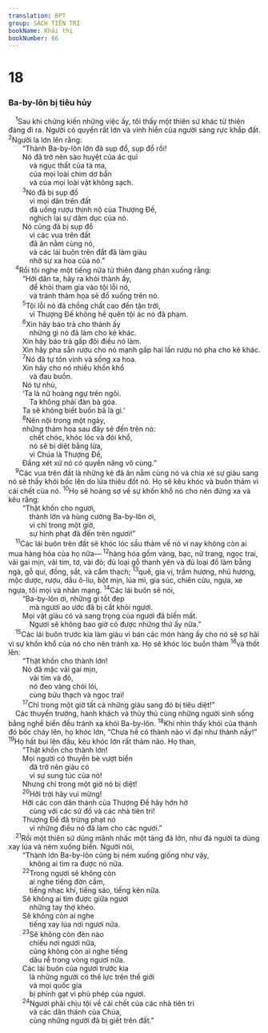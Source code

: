 ```yaml
---
translation: BPT
group: SÁCH TIÊN TRI
bookName: Khải thị 
bookNumber: 66
---
```


<div class="title"><h1>18</h1><h3>Ba-by-lôn bị tiêu hủy</h3></div>
<span class="verse kh_18_1"> <sup>1</sup>Sau khi chứng kiến những việc ấy, tôi thấy một thiên sứ khác từ thiên đàng đi ra. Người có quyền rất lớn và vinh hiển của người sáng rực khắp đất.</span>
<span class="verse kh_18_2"><sup>2</sup>Người la lớn lên rằng:<br/>  “Thành Ba-by-lôn lớn đã sụp đổ, sụp đổ rồi!<br/>  Nó đã trở nên sào huyệt của ác quỉ<br/>   và ngục thất của tà ma,<br/>   của mọi loài chim dơ bẩn<br/>   và của mọi loài vật không sạch.<br/></span>
<span class="verse kh_18_3">  <sup>3</sup>Nó đã bị sụp đổ<br/>   vì mọi dân trên đất<br/>   đã uống rượu thịnh nộ của Thượng Đế,<br/>   nghịch lại sự dâm dục của nó.<br/>  Nó cũng đã bị sụp đổ<br/>   vì các vua trên đất<br/>   đã ăn nằm cùng nó,<br/>   và các lái buôn trên đất đã làm giàu<br/>   nhờ sự xa hoa của nó.”<br/></span>
<span class="verse kh_18_4"> <sup>4</sup>Rồi tôi nghe một tiếng nữa từ thiên đàng phán xuống rằng:<br/>  “Hỡi dân ta, hãy ra khỏi thành ấy,<br/>   để khỏi tham gia vào tội lỗi nó,<br/>   và tránh thảm họa sẽ đổ xuống trên nó.<br/></span>
<span class="verse kh_18_5">  <sup>5</sup>Tội lỗi nó đã chồng chất cao đến tận trời,<br/>   vì Thượng Đế không hề quên tội ác nó đã phạm.<br/></span>
<span class="verse kh_18_6">  <sup>6</sup>Xin hãy báo trả cho thành ấy<br/>   những gì nó đã làm cho kẻ khác.<br/>  Xin hãy báo trả gấp đôi điều nó làm.<br/>  Xin hãy pha sẵn rượu cho nó mạnh gấp hai lần rượu nó pha cho kẻ khác.<br/></span>
<span class="verse kh_18_7">  <sup>7</sup>Nó đã tự tôn vinh và sống xa hoa.<br/>  Xin hãy cho nó nhiều khốn khổ<br/>   và đau buồn.<br/>  Nó tự nhủ,<br/>  ‘Ta là nữ hoàng ngự trên ngôi.<br/>   Ta không phải đàn bà góa.<br/>  Ta sẽ không biết buồn bã là gì.’<br/></span>
<span class="verse kh_18_8">  <sup>8</sup>Nên nội trong một ngày,<br/>  những thảm họa sau đây sẽ đến trên nó:<br/>   chết chóc, khóc lóc và đói khổ,<br/>   nó sẽ bị diệt bằng lửa,<br/>   vì Chúa là Thượng Đế,<br/>  Đấng xét xử nó có quyền năng vô cùng.”<br/></span>
<span class="verse kh_18_9"> <sup>9</sup>Các vua trên đất là những kẻ đã ăn nằm cùng nó và chia xẻ sự giàu sang nó sẽ thấy khói bốc lên do lửa thiêu đốt nó. Họ sẽ kêu khóc và buồn thảm vì cái chết của nó.</span>
<span class="verse kh_18_10"><sup>10</sup>Họ sẽ hoảng sợ về sự khốn khổ nó cho nên đứng xa và kêu rằng:<br/>  “Thật khốn cho ngươi,<br/>   thành lớn và hùng cường Ba-by-lôn ơi,<br/>   vì chỉ trong một giờ,<br/>   sự hình phạt đã đến trên ngươi!”<br/></span>
<span class="verse kh_18_11"> <sup>11</sup>Các lái buôn trên đất sẽ khóc lóc sầu thảm về nó vì nay không còn ai mua hàng hóa của họ nữa—</span>
<span class="verse kh_18_12"><sup>12</sup>hàng hóa gồm vàng, bạc, nữ trang, ngọc trai, vải gai mịn, vải tím, tơ, vải đỏ; đủ loại gỗ thanh yên và đủ loại đồ làm bằng ngà, gỗ quí, đồng, sắt, và cẩm thạch;</span>
<span class="verse kh_18_13"><sup>13</sup>quế, gia vị, trầm hương, nhũ hương, mộc dược, rượu, dầu ô-liu, bột mịn, lúa mì, gia súc, chiên cừu, ngựa, xe ngựa, tôi mọi và nhân mạng.</span>
<span class="verse kh_18_14"><sup>14</sup>Các lái buôn sẽ nói,<br/>  “Ba-by-lôn ơi, những gì tốt đẹp<br/>   mà ngươi ao ước đã bị cất khỏi ngươi.<br/>  Mọi vật giàu có và sang trọng của ngươi đã biến mất.<br/>   Ngươi sẽ không bao giờ có được những thứ ấy nữa.”<br/></span>
<span class="verse kh_18_15"> <sup>15</sup>Các lái buôn trước kia làm giàu vì bán các món hàng ấy cho nó sẽ sợ hãi vì sự khốn khổ của nó cho nên tránh xa. Họ sẽ khóc lóc buồn thảm</span>
<span class="verse kh_18_16"><sup>16</sup>và thốt lên:<br/>  “Thật khốn cho thành lớn!<br/>  Nó đã mặc vải gai mịn,<br/>   vải tím và đỏ,<br/>   nó đeo vàng chói lói,<br/>   cùng bửu thạch và ngọc trai!<br/></span>
<span class="verse kh_18_17">  <sup>17</sup>Chỉ trong một giờ tất cả những giàu sang đó bị tiêu diệt!”<br/> Các thuyền trưởng, hành khách và thủy thủ cùng những người sinh sống bằng nghề biển đều tránh xa khỏi Ba-by-lôn.</span>
<span class="verse kh_18_18"><sup>18</sup>Khi nhìn thấy khói của thành đó bốc cháy lên, họ khóc lớn, “Chưa hề có thành nào vĩ đại như thành nầy!”</span>
<span class="verse kh_18_19"><sup>19</sup>Họ hất bụi lên đầu, kêu khóc lớn rất thảm não. Họ than,<br/>  “Thật khốn cho thành lớn!<br/>  Mọi người có thuyền bè vượt biển<br/>   đã trở nên giàu có<br/>   vì sự sung túc của nó!<br/>  Nhưng chỉ trong một giờ nó bị diệt!<br/></span>
<span class="verse kh_18_20">  <sup>20</sup>Hỡi trời hãy vui mừng!<br/>  Hỡi các con dân thánh của Thượng Đế hãy hớn hở<br/>   cùng với các sứ đồ và các nhà tiên tri!<br/>  Thượng Đế đã trừng phạt nó<br/>   vì những điều nó đã làm cho các ngươi.”<br/></span>
<span class="verse kh_18_21"> <sup>21</sup>Rồi một thiên sứ dũng mãnh nhấc một tảng đá lớn, như đá người ta dùng xay lúa và ném xuống biển. Người nói,<br/>  “Thành lớn Ba-by-lôn cũng bị ném xuống giống như vậy,<br/>   không ai tìm ra được nó nữa.<br/></span>
<span class="verse kh_18_22">  <sup>22</sup>Trong ngươi sẽ không còn<br/>   ai nghe tiếng đờn cầm,<br/>   tiếng nhạc khí, tiếng sáo, tiếng kèn nữa.<br/>  Sẽ không ai tìm được giữa ngươi<br/>   những tay thợ khéo.<br/>  Sẽ không còn ai nghe<br/>   tiếng xay lúa nơi ngươi nữa.<br/></span>
<span class="verse kh_18_23">  <sup>23</sup>Sẽ không còn đèn nào<br/>   chiếu nơi ngươi nữa,<br/>   cũng không còn ai nghe tiếng<br/>   dâu rể trong vòng ngươi nữa.<br/>  Các lái buôn của ngươi trước kia<br/>   là những người có thế lực trên thế giới<br/>   và mọi quốc gia<br/>   bị phỉnh gạt vì phù phép của ngươi.<br/></span>
<span class="verse kh_18_24">  <sup>24</sup>Ngươi phải chịu tội về cái chết của các nhà tiên tri<br/>   và các dân thánh của Chúa,<br/>   cùng những người đã bị giết trên đất.”<br/></span>
